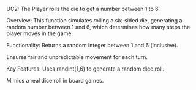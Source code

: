 UC2: The Player rolls the die to get a number between 1 to 6. 

Overview:
This function simulates rolling a six-sided die, generating a random number between 1 and 6, which determines how many steps the player moves in the game.

Functionality:
Returns a random integer between 1 and 6 (inclusive).

Ensures fair and unpredictable movement for each turn.

Key Features:
Uses randint(1,6) to generate a random dice roll.

Mimics a real dice roll in board games.
